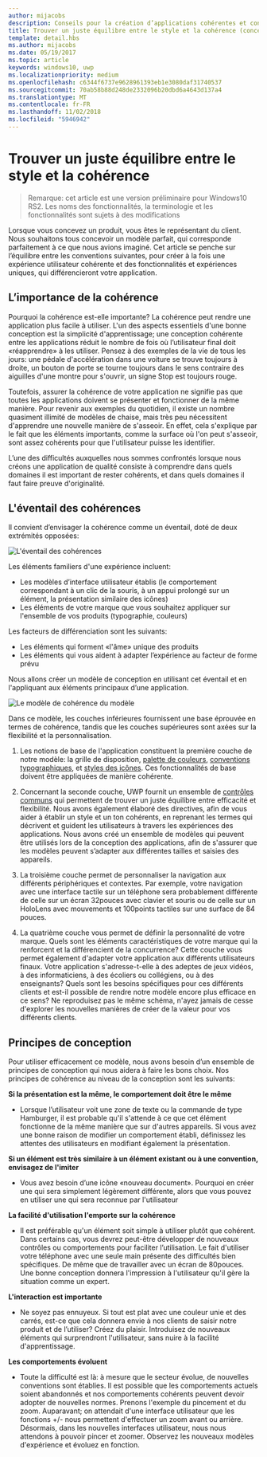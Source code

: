```yaml
---
author: mijacobs
description: Conseils pour la création d’applications cohérentes et conviviales, qui dénotent également une certaine originalité et convivialité.
title: Trouver un juste équilibre entre le style et la cohérence (conception des applications UWP)
template: detail.hbs
ms.author: mijacobs
ms.date: 05/19/2017
ms.topic: article
keywords: windows10, uwp
ms.localizationpriority: medium
ms.openlocfilehash: c6344f6737e9628961393eb1e3080daf31740537
ms.sourcegitcommit: 70ab58b88d248de2332096b20dbd6a4643d137a4
ms.translationtype: MT
ms.contentlocale: fr-FR
ms.lasthandoff: 11/02/2018
ms.locfileid: "5946942"
---
```

# <a name="balancing-style-and-consistency"></a>Trouver un juste équilibre entre le style et la cohérence

 

> Remarque: cet article est une version préliminaire pour Windows10 RS2. Les noms des fonctionnalités, la terminologie et les fonctionnalités sont sujets à des modifications

Lorsque vous concevez un produit, vous êtes le représentant du client. Nous souhaitons tous concevoir un modèle parfait, qui corresponde parfaitement à ce que nous avions imaginé. Cet article se penche sur l’équilibre entre les conventions suivantes, pour créer à la fois une expérience utilisateur cohérente et des fonctionnalités et expériences uniques, qui différencieront votre application. 

 
## <a name="the-importance-of-consistency"></a>L’importance de la cohérence
Pourquoi la cohérence est-elle importante? La cohérence peut rendre une application plus facile à utiliser. L'un des aspects essentiels d'une bonne conception est la simplicité d'apprentissage; une conception cohérente entre les applications réduit le nombre de fois où l’utilisateur final doit «réapprendre» à les utiliser. Pensez à des exemples de la vie de tous les jours: une pédale d'accélération dans une voiture se trouve toujours à droite, un bouton de porte se tourne toujours dans le sens contraire des aiguilles d'une montre pour s'ouvrir, un signe Stop est toujours rouge. 

Toutefois, assurer la cohérence de votre application ne signifie pas que toutes les applications doivent se présenter et fonctionner de la même manière. Pour revenir aux exemples du quotidien, il existe un nombre quasiment illimité de modèles de chaise, mais très peu nécessitent d'apprendre une nouvelle manière de s'asseoir. En effet, cela s'explique par le fait que les éléments importants, comme la surface où l'on peut s'asseoir, sont assez cohérents pour que l'utilisateur puisse les identifier. 

L’une des difficultés auxquelles nous sommes confrontés lorsque nous créons une application de qualité consiste à comprendre dans quels domaines il est important de rester cohérents, et dans quels domaines il faut faire preuve d'originalité. 

## <a name="the-consistency-spectrum"></a>L'éventail des cohérences
 Il convient d’envisager la cohérence comme un éventail, doté de deux extrémités opposées:


![L'éventail des cohérences](images/consistency/consistency-spectrum.png)

Les éléments familiers d'une expérience incluent:
-   Les modèles d’interface utilisateur établis (le comportement correspondant à un clic de la souris, à un appui prolongé sur un élément, la présentation similaire des icônes)
-   Les éléments de votre marque que vous souhaitez appliquer sur l'ensemble de vos produits (typographie, couleurs)

Les facteurs de différenciation sont les suivants:
-   Les éléments qui forment «l'âme» unique des produits
-   Les éléments qui vous aident à adapter l’expérience au facteur de forme prévu

Nous allons créer un modèle de conception en utilisant cet éventail et en l'appliquant aux éléments principaux d’une application. 

![Le modèle de cohérence du modèle](images/consistency/design-consistency-model.png)

Dans ce modèle, les couches inférieures fournissent une base éprouvée en termes de cohérence, tandis que les couches supérieures sont axées sur la flexibilité et la personnalisation.  

1. Les notions de base de l'application constituent la première couche de notre modèle: la grille de disposition, [palette de couleurs](color.md), [conventions typographiques](typography.md), et [styles des icônes](icons.md). Ces fonctionnalités de base doivent être appliquées de manière cohérente. 

2. Concernant la seconde couche, UWP fournit un ensemble de [contrôles communs](../controls-and-patterns/index.md) qui permettent de trouver un juste équilibre entre efficacité et flexibilité. Nous avons également élaboré des directives, afin de vous aider à établir un style et un ton cohérents, en reprenant les termes qui décrivent et guident les utilisateurs à travers les expériences des applications. Nous avons créé un ensemble de modèles qui peuvent être utilisés lors de la conception des applications, afin de s'assurer que les modèles peuvent s’adapter aux différentes tailles et saisies des appareils. 
3. La troisième couche permet de personnaliser la navigation aux différents périphériques et contextes. Par exemple, votre navigation avec une interface tactile sur un téléphone sera probablement différente de celle sur un écran 32pouces avec clavier et souris ou de celle sur un HoloLens avec mouvements et 100points tactiles sur une surface de 84 pouces.
4. La quatrième couche vous permet de définir la personnalité de votre marque. Quels sont les éléments caractéristiques de votre marque qui la renforcent et la différencient de la concurrence? Cette couche vous permet également d'adapter votre application aux différents utilisateurs finaux. Votre application s'adresse-t-elle à des adeptes de jeux vidéos, à des informaticiens, à des écoliers ou collégiens, ou à des enseignants? Quels sont les besoins spécifiques pour ces différents clients et est-il possible de rendre notre modèle encore plus efficace en ce sens? Ne reproduisez pas le même schéma, n'ayez jamais de cesse d'explorer les nouvelles manières de créer de la valeur pour vos différents clients.  


## <a name="design-principles"></a>Principes de conception
Pour utiliser efficacement ce modèle, nous avons besoin d’un ensemble de principes de conception qui nous aidera à faire les bons choix. Nos principes de cohérence au niveau de la conception sont les suivants:

**Si la présentation est la même, le comportement doit être le même**
-   Lorsque l’utilisateur voit une zone de texte ou la commande de type Hamburger, il est probable qu'il s'attende à ce que cet élément fonctionne de la même manière que sur d'autres appareils. Si vous avez une bonne raison de modifier un comportement établi, définissez les attentes des utilisateurs en modifiant également la présentation.

**Si un élément est très similaire à un élément existant ou à une convention, envisagez de l'imiter**
-   Vous avez besoin d’une icône «nouveau document». Pourquoi en créer une qui sera simplement légèrement différente, alors que vous pouvez en utiliser une qui sera reconnue par l'utilisateur

**La facilité d'utilisation l'emporte sur la cohérence**
-   Il est préférable qu'un élément soit simple à utiliser plutôt que cohérent. Dans certains cas, vous devrez peut-être développer de nouveaux contrôles ou comportements pour faciliter l’utilisation. Le fait d'utiliser votre téléphone avec une seule main présente des difficultés bien spécifiques. De même que de travailler avec un écran de 80pouces. Une bonne conception donnera l'impression à l'utilisateur qu'il gère la situation comme un expert. 

**L'interaction est importante**
-   Ne soyez pas ennuyeux. Si tout est plat avec une couleur unie et des carrés, est-ce que cela donnera envie à nos clients de saisir notre produit et de l’utiliser? Créez du plaisir. Introduisez de nouveaux éléments qui surprendront l'utilisateur, sans nuire à la facilité d'apprentissage. 

**Les comportements évoluent**
-   Toute la difficulté est là: à mesure que le secteur évolue, de nouvelles conventions sont établies. Il est possible que les comportements actuels soient abandonnés et nos comportements cohérents peuvent devoir adopter de nouvelles normes. Prenons l'exemple du pincement et du zoom. Auparavant; on attendait d'une interface utilisateur que les fonctions +/- nous permettent d'effectuer un zoom avant ou arrière. Désormais, dans les nouvelles interfaces utilisateur, nous nous attendons à pouvoir pincer et zoomer. Observez les nouveaux modèles d'expérience et évoluez en fonction. 
